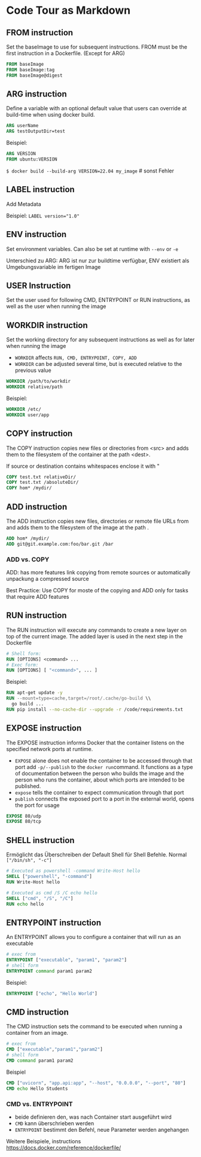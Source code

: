 # Code Tour as Markdown
      
## FROM instruction
Set the baseImage to use for subsequent instructions. FROM must be the first instruction in a Dockerfile. (Except for ARG)


```Dockerfile
FROM baseImage
FROM baseImage:tag
FROM baseImage@digest
```
              
## ARG instruction
Define a variable with an optional default value that users can override at build-time when using docker build.
```Dockerfile
ARG userName
ARG testOutputDir=test
```

Beispiel:
```Dockerfile
ARG VERSION
FROM ubuntu:VERSION
```

`$ docker build --build-arg VERSION=22.04 my_image` # sonst Fehler
            
## LABEL instruction

Add Metadata

Beispiel: `LABEL version="1.0"`
 
## ENV instruction
Set environment variables. Can also be set at runtime with `--env` or `-e`

Unterschied zu ARG: ARG ist nur zur buildtime verfügbar, ENV existiert als Umgebungsvariable im fertigen Image
  
## USER Instruction
Set the user used for following CMD, ENTRYPOINT or RUN instructions, as well as the user when running the image
    
## WORKDIR instruction

Set the working directory for any subsequent instructions as well as for later when running the image
- `WORKDIR` affects `RUN, CMD, ENTRYPOINT, COPY, ADD`
- `WORKDIR` can be adjusted several time, but is executed relative to the previous value
```Dockerfile
WORKDIR /path/to/workdir
WORKDIR relative/path
```

Beispiel:
```Dockerfile
WORKDIR /etc/
WORKDIR user/app
```

## COPY instruction

The COPY instruction copies new files or directories from \<src\> and adds them to the filesystem of the container at the path \<dest\>.

If source or destination contains whitespaces enclose it with \"

```dockerfile
COPY test.txt relativeDir/
COPY test.txt /absoluteDir/
COPY hom* /mydir/
```
## ADD instruction

The ADD instruction copies new files, directories or remote file URLs from <src> and adds them to the filesystem of the image at the path <dest>.

```dockerfile
ADD hom* /mydir/
ADD git@git.example.com:foo/bar.git /bar
```
### ADD vs. COPY

ADD: has more features link copying from remote sources or automatically unpackung a compressed source

Best Practice: Use COPY for moste of the copying and ADD only for tasks that require ADD features

## RUN instruction

The RUN instruction will execute any commands to create a new layer on top of the current image. The added layer is used in the next step in the Dockerfile

```dockerfile
# Shell form:
RUN [OPTIONS] <command> ...
# Exec form:
RUN [OPTIONS] [ "<command>", ... ]
```
Beispiel:
```dockerfile
RUN apt-get update -y
RUN --mount=type=cache,target=/root/.cache/go-build \\
  go build ...
RUN pip install --no-cache-dir --upgrade -r /code/requirements.txt
```
      
## EXPOSE instruction

The EXPOSE instruction informs Docker that the container listens on the specified network ports at runtime. 

- `EXPOSE` alone does not enable the container to be accessed through that port add `-p/--publish` to the `docker run`command. It functions as a type of documentation between the person who builds the image and the person who runs the container, about which ports are intended to be published.
- `expose` tells the container to expect communication through that port
- `publish` connects the exposed port to a port in the external world, opens the port for usage

```dockerfile
EXPOSE 80/udp
EXPOSE 80/tcp
```
      
## SHELL instruction

Ermöglicht das Überschreiben der Default Shell für Shell Befehle. Normal `["/bin/sh", "-c"]`

```dockerfile
# Executed as powershell -command Write-Host hello
SHELL ["powershell", "-command"]
RUN Write-Host hello

# Executed as cmd /S /C echo hello
SHELL ["cmd", "/S", "/C"]
RUN echo hello
```
      
## ENTRYPOINT instruction

An ENTRYPOINT allows you to configure a container that will run as an executable

```dockerfile
# exec from
ENTRYPOINT ["executable", "param1", "param2"]
# shell form
ENTRYPOINT command param1 param2
```
Beispiel:
```dockerfile
ENTRYPOINT ["echo", "Hello World"]
```
      
## CMD instruction

The CMD instruction sets the command to be executed when running a container from an image.

```dockerfile
# exec from
CMD ["executable","param1","param2"]
# shell form
CMD command param1 param2
```
Beispiel
```dockerfile
CMD ["uvicorn", "app.api:app", "--host", "0.0.0.0", "--port", "80"]
CMD echo Hello Students
```
  
### CMD vs. ENTRYPOINT

- beide definieren den, was nach Container start ausgeführt wird
- `CMD` kann überschrieben werden
- `ENTRYPOINT` bestimmt den Befehl, neue Parameter werden angehangen

Weitere Beispiele, instructions https://docs.docker.com/reference/dockerfile/